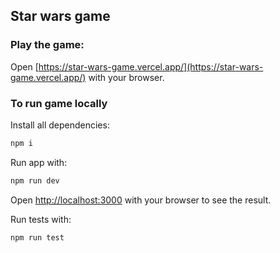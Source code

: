 ## Star wars game

### Play the game:

Open [https://star-wars-game.vercel.app/](https://star-wars-game.vercel.app/) with your browser.

### To run game locally

Install all dependencies:

```bash
npm i
```
Run app with:

```bash
npm run dev
```

Open [http://localhost:3000](http://localhost:3000) with your browser to see the result.

Run tests with:

```bash
npm run test
```
